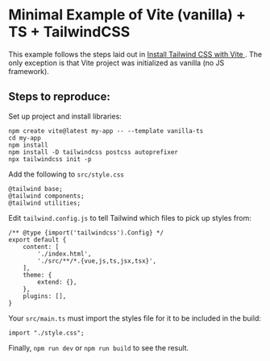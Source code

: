 # Minimal Example of Vite (vanilla) + TS + TailwindCSS

This example follows the steps laid out in [Install Tailwind CSS with Vite
](https://tailwindcss.com/docs/guides/vite#react). The only exception is that Vite project was initialized as vanilla (no JS framework).

## Steps to reproduce:

Set up project and install libraries:

```
npm create vite@latest my-app -- --template vanilla-ts
cd my-app
npm install
npm install -D tailwindcss postcss autoprefixer
npx tailwindcss init -p
```

Add the following to `src/style.css`

```
@tailwind base;
@tailwind components;
@tailwind utilities;
```

Edit `tailwind.config.js` to tell Tailwind which files to pick up styles from:

```
/** @type {import('tailwindcss').Config} */
export default {
    content: [
        './index.html',
        './src/**/*.{vue,js,ts,jsx,tsx}',
    ],
    theme: {
        extend: {},
    },
    plugins: [],
}
```

Your `src/main.ts` must import the styles file for it to be included in the build:

```
import "./style.css";
```

Finally, `npm run dev` or `npm run build` to see the result.
